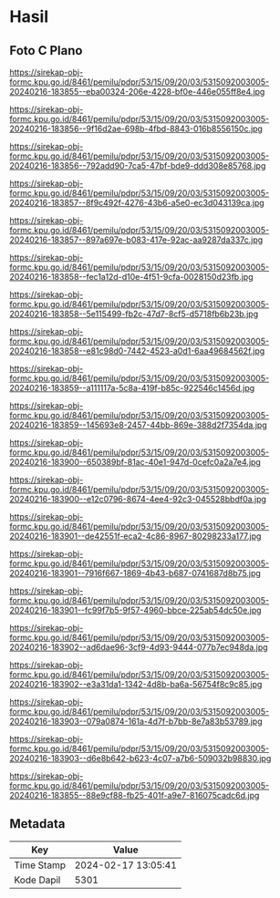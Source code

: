 # Hasil

## Foto C Plano

https://sirekap-obj-formc.kpu.go.id/8461/pemilu/pdpr/53/15/09/20/03/5315092003005-20240216-183855--eba00324-206e-4228-bf0e-446e055ff8e4.jpg

https://sirekap-obj-formc.kpu.go.id/8461/pemilu/pdpr/53/15/09/20/03/5315092003005-20240216-183856--9f16d2ae-698b-4fbd-8843-016b8556150c.jpg

https://sirekap-obj-formc.kpu.go.id/8461/pemilu/pdpr/53/15/09/20/03/5315092003005-20240216-183856--792add90-7ca5-47bf-bde9-ddd308e85768.jpg

https://sirekap-obj-formc.kpu.go.id/8461/pemilu/pdpr/53/15/09/20/03/5315092003005-20240216-183857--8f9c492f-4276-43b6-a5e0-ec3d043139ca.jpg

https://sirekap-obj-formc.kpu.go.id/8461/pemilu/pdpr/53/15/09/20/03/5315092003005-20240216-183857--897a697e-b083-417e-92ac-aa9287da337c.jpg

https://sirekap-obj-formc.kpu.go.id/8461/pemilu/pdpr/53/15/09/20/03/5315092003005-20240216-183858--fec1a12d-d10e-4f51-9cfa-0028150d23fb.jpg

https://sirekap-obj-formc.kpu.go.id/8461/pemilu/pdpr/53/15/09/20/03/5315092003005-20240216-183858--5e115499-fb2c-47d7-8cf5-d5718fb6b23b.jpg

https://sirekap-obj-formc.kpu.go.id/8461/pemilu/pdpr/53/15/09/20/03/5315092003005-20240216-183858--e81c98d0-7442-4523-a0d1-6aa49684562f.jpg

https://sirekap-obj-formc.kpu.go.id/8461/pemilu/pdpr/53/15/09/20/03/5315092003005-20240216-183859--a111117a-5c8a-419f-b85c-922546c1456d.jpg

https://sirekap-obj-formc.kpu.go.id/8461/pemilu/pdpr/53/15/09/20/03/5315092003005-20240216-183859--145693e8-2457-44bb-869e-388d2f7354da.jpg

https://sirekap-obj-formc.kpu.go.id/8461/pemilu/pdpr/53/15/09/20/03/5315092003005-20240216-183900--650389bf-81ac-40e1-947d-0cefc0a2a7e4.jpg

https://sirekap-obj-formc.kpu.go.id/8461/pemilu/pdpr/53/15/09/20/03/5315092003005-20240216-183900--e12c0796-8674-4ee4-92c3-045528bbdf0a.jpg

https://sirekap-obj-formc.kpu.go.id/8461/pemilu/pdpr/53/15/09/20/03/5315092003005-20240216-183901--de42551f-eca2-4c86-8967-80298233a177.jpg

https://sirekap-obj-formc.kpu.go.id/8461/pemilu/pdpr/53/15/09/20/03/5315092003005-20240216-183901--7916f667-1869-4b43-b687-0741687d8b75.jpg

https://sirekap-obj-formc.kpu.go.id/8461/pemilu/pdpr/53/15/09/20/03/5315092003005-20240216-183901--fc99f7b5-9f57-4960-bbce-225ab54dc50e.jpg

https://sirekap-obj-formc.kpu.go.id/8461/pemilu/pdpr/53/15/09/20/03/5315092003005-20240216-183902--ad6dae96-3cf9-4d93-9444-077b7ec948da.jpg

https://sirekap-obj-formc.kpu.go.id/8461/pemilu/pdpr/53/15/09/20/03/5315092003005-20240216-183902--e3a31da1-1342-4d8b-ba6a-56754f8c9c85.jpg

https://sirekap-obj-formc.kpu.go.id/8461/pemilu/pdpr/53/15/09/20/03/5315092003005-20240216-183903--079a0874-161a-4d7f-b7bb-8e7a83b53789.jpg

https://sirekap-obj-formc.kpu.go.id/8461/pemilu/pdpr/53/15/09/20/03/5315092003005-20240216-183903--d6e8b642-b623-4c07-a7b6-509032b98830.jpg

https://sirekap-obj-formc.kpu.go.id/8461/pemilu/pdpr/53/15/09/20/03/5315092003005-20240216-183855--88e9cf88-fb25-401f-a9e7-816075cadc6d.jpg


## Metadata

| Key        | Value               |
| ---------- | ------------------- |
| Time Stamp | 2024-02-17 13:05:41 |
| Kode Dapil | 5301                |



